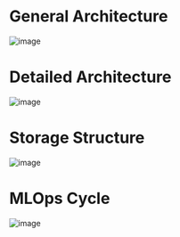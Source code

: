 # General Architecture

![image](https://github.com/user-attachments/assets/98ca988a-509c-477e-a30d-2ee204b1b3fc)

# Detailed Architecture

![image](https://github.com/user-attachments/assets/64b1f8b2-22ce-4cdd-ac63-c8855883fbe0)

# Storage Structure

![image](https://github.com/user-attachments/assets/89c2aa4f-47a4-415e-a252-19f46bd7f3ef)

# MLOps Cycle

![image](https://github.com/user-attachments/assets/00fd673f-6013-46a4-902e-990bae93ea43)


